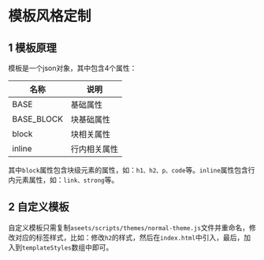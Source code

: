 # 模板风格定制

## 1 模板原理

模板是一个json对象，其中包含4个属性：

|名称|说明|
|---|---|
|BASE|基础属性|
|BASE_BLOCK|块基础属性|
|block|块相关属性|
|inline|行内相关属性|

其中`block`属性包含块级元素的属性，如：`h1、h2、p、code`等。`inline`属性包含行内元素属性，如：`link、strong`等。

## 2 自定义模板

自定义模板只需复制`aseets/scripts/themes/normal-theme.js`文件并重命名，修改对应的标签样式，比如：修改`h2`的样式，然后在`index.html`中引入，最后，加入到`templateStyles`数组中即可。